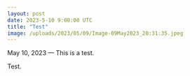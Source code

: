 ```yaml
---
layout: post
date: 2023-5-10 9:00:00 UTC
title: "Test"
image: /uploads/2023/05/09/Image-09May2023_20:31:35.jpeg
---
```


May 10, 2023 — This is a test.

<!--more-->

Test. 

